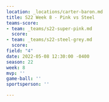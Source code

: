 ```yaml
---
location: _locations/carter-baron.md
title: S22 Week 8 - Pink vs Steel
teams-score:
- team: _teams/s22-super-pink.md
  score: 
- team: _teams/s22-steel-grey.md
  score: 
field: "4"
date: 2022-05-08 12:30:00 -0400
season: 22
week: 8
mvp: ''
game-ball: ''
sportsperson: ''

---
```

